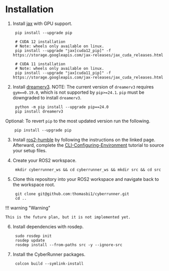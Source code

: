 Installation
=====

1. Install [jax](https://jax.readthedocs.io/en/latest/installation.html) with GPU support.

        pip install --upgrade pip

        # CUDA 12 installation
        # Note: wheels only available on linux.
        pip install --upgrade "jax[cuda12_pip]" -f https://storage.googleapis.com/jax-releases/jax_cuda_releases.html

        # CUDA 11 installation
        # Note: wheels only available on linux.
        pip install --upgrade "jax[cuda11_pip]" -f https://storage.googleapis.com/jax-releases/jax_cuda_releases.html

2. Install [dreamerv3](https://github.com/danijar/dreamerv3). NOTE: The current version of `dreamerv3` requires `gym==0.19.0`, which is not supported by `pip>=24.1`. `pip` must be downgraded to install `dreamerv3`.

        python -m pip install --upgrade pip==24.0
        pip install dreamerv3

Optional: To revert `pip` to the most updated version run the following.

        pip install --upgrade pip

3. Install [ros2-humble](https://docs.ros.org/en/humble/Installation/Ubuntu-Install-Debians.html) by following the instructions on the linked page. Afterward, complete the [CLI-Configuring-Environment](https://docs.ros.org/en/humble/Tutorials/Beginner-CLI-Tools/Configuring-ROS2-Environment.html) tutorial to source your setup files.

4. Create your ROS2 workspace.

        mkdir cyberrunner_ws && cd cyberrunner_ws && mkdir src && cd src

5. Clone this repository into your ROS2 workspace and navigate back to the workspace root.

        git clone git@github.com:thomasbi1/cyberrunner.git
        cd ..

!!! warning "Warning"
        
    This is the future plan, but it is not implemented yet. 

6. Install dependencies with rosdep.

        sudo rosdep init
        rosdep update
        rosdep install --from-paths src -y --ignore-src
        
7. Install the CyberRunner packages.

        colcon build --symlink-install
